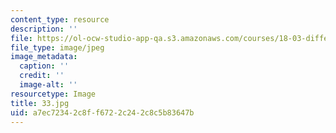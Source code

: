 ```yaml
---
content_type: resource
description: ''
file: https://ol-ocw-studio-app-qa.s3.amazonaws.com/courses/18-03-differential-equations-spring-2010/a7ec72342c8ff6722c242c8c5b83647b_33.jpg
file_type: image/jpeg
image_metadata:
  caption: ''
  credit: ''
  image-alt: ''
resourcetype: Image
title: 33.jpg
uid: a7ec7234-2c8f-f672-2c24-2c8c5b83647b
---
```

